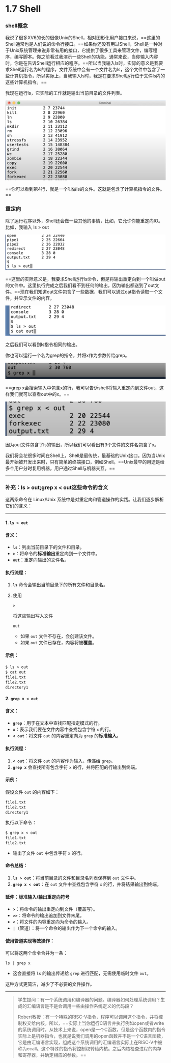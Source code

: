 # 1.7 Shell

### shell概念

我说了很多XV6的长的很像Unix的Shell，相对图形化用户接口来说，==这里的Shell通常也是人们说的命令行接口。==如果你还没有用过Shell，Shell是一种对于Unix系统管理来说非常有用的接口，它提供了很多工具来管理文件，编写程序，编写脚本。你之前看过我演示一些Shell的功能，通常来说，当你输入内容时，你是在告诉Shell运行相应的程序。==所以当我输入ls时，实际的意义是我要求Shell运行名为ls的程序，文件系统中会有一个文件名为ls，这个文件中包含了一些计算机指令，所以实际上，当我输入ls时，我是在要求Shell运行位于文件ls内的这些计算机指令。==

我现在运行ls，它实际的工作就是输出当前目录的文件列表。

![](<../.gitbook/assets/image (334).png>)

==你可以看到第4行，就是一个叫做ls的文件。这就是包含了计算机指令的文件。==

### 重定向

除了运行程序以外，Shell还会做一些其他的事情，比如，它允许你能重定向IO。比如，我输入 ls > out

![](<../.gitbook/assets/image (186).png>)

==这里的实际意义是，我要求Shell运行ls命令，但是将输出重定向到一个叫做out的文件中。这里执行完成之后我们看不到任何的输出，因为输出都送到了out文件。==现在我们知道out文件包含了一些数据，我们可以通过cat指令读取一个文件，并显示文件的内容。

![](<../.gitbook/assets/image (311).png>)

之后我们可以看到ls指令相同的输出。

你也可以运行一个名为grep的指令，并将x作为参数传给grep。

![](<../.gitbook/assets/image (343).png>)

==grep x会搜索输入中包含x的行，我可以告诉shell将输入重定向到文件out，这样我们就可以查看out中的x。==

![](<../.gitbook/assets/image (263).png>)

因为out文件包含了ls的输出，所以我们可以看出有3个文件的文件名包含了x。

我们将会花很多时间在Shell上，Shell是最传统，最基础的Unix接口。因为当Unix最开始被开发出来时，只有简单的终端接口，例如Shell。==Unix最早的用途是给多个用户分时复用机器，用户通过Shell与机器交互。==

------

### 补充：ls > out;grep x < out这些命令的含义

这两条命令在 Linux/Unix 系统中是对重定向和管道操作的实践。让我们逐步解析它们的含义：

------

#### **1. `ls > out`**

#### 含义：

- **`ls`**：列出当前目录下的文件和目录。
- **`>`**：将命令的**标准输出**重定向到一个文件中。
- **`out`**：重定向输出的文件名。

#### 执行流程：

1. **`ls`** 命令会输出当前目录下的所有文件和目录名。

2. 使用 

   ```
   >
   ```

    将这些输出写入文件 

   ```
   out
   ```

   - 如果 `out` 文件不存在，会创建该文件。
   - 如果 `out` 文件已存在，内容将被**覆盖**。

#### 示例：

```
$ ls > out
$ cat out
file1.txt
file2.txt
directory1
```

#### **2. `grep x < out`**

#### 含义：

- **`grep`**：用于在文本中查找匹配指定模式的行。
- **`x`**：表示我们要在文件内容中查找包含字符 `x` 的行。
- **`< out`**：将文件 `out` 的内容重定向为 `grep` 的**标准输入**。

#### 执行流程：

1. **`< out`**：将文件 `out` 的内容作为输入，传递给 `grep`。
2. **`grep x`** 会查找所有包含字符 `x` 的行，并将匹配的行输出到终端。

#### 示例：

假设文件 `out` 的内容如下：

```
file1.txt
file2.txt
directory1
```

执行以下命令：

```
$ grep x < out
file1.txt
file2.txt
```

- 输出了文件 `out` 中包含字符 `x` 的行。

#### **命令总结：**

1. **`ls > out`**：将当前目录的文件和目录名列表保存到 `out` 文件中。
2. **`grep x < out`**：在 `out` 文件中查找包含字符 `x` 的行，并将结果输出到终端。

#### **延伸：标准输入/输出重定向符号**

- **`>`**：将命令的输出重定向到文件（覆盖写）。
- **`>>`**：将命令的输出追加到文件末尾。
- **`<`**：将文件的内容重定向为命令的输入。
- **`|`**（管道）：将一个命令的输出作为下一个命令的输入。

#### **使用管道实现等效操作：**

可以将这两个命令合并为一条：

```
ls | grep x
```

- 这会直接将 `ls` 的输出传递给 `grep` 进行匹配，无需使用临时文件 `out`。

这种方式更简洁，减少了不必要的文件操作。

------



> 学生提问：有一个系统调用和编译器的问题。编译器如何处理系统调用？生成的汇编语言是不是会调用一些由操作系统定义的代码段？
>
> Robert教授：有一个特殊的RISC-V指令，程序可以调用这个指令，并将控制权交给内核。所以，==实际上当你运行C语言并执行例如open或者write的系统调用时，从技术上来说，open是一个C函数，但是这个函数内的指令实际上是机器指令，也就是说我们调用的open函数并不是一个C语言函数，它是由汇编语言实现，组成这个系统调用的汇编语言实际上在RISC-V中被称为ecall。这个特殊的指令将控制权转给内核。之后内核检查进程的内存和寄存器，并确定相应的参数。==
